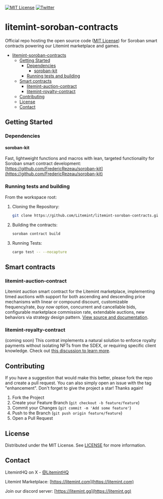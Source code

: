 [![MIT License][license-shield]][license-url]
[![Twitter][twitter-shield]][twitter-url]

# litemint-soroban-contracts

Official repo hosting the open source code ([MIT License](LICENSE)) for Soroban smart contracts powering our Litemint marketplace and games.

- [litemint-soroban-contracts](#litemint-soroban-contracts)
  - [Getting Started](#getting-started)
    - [Dependencies](#dependencies)
      - [soroban-kit](#soroban-kit)
    - [Running tests and building](#running-tests-and-building)
  - [Smart contracts](#smart-contracts)
    - [litemint-auction-contract](#litemint-auction-contract)
    - [litemint-royalty-contract](#litemint-royalty-contract)
  - [Contributing](#contributing)
  - [License](#license)
  - [Contact](#contact)

## Getting Started

### Dependencies

#### soroban-kit
  
  Fast, lightweight functions and macros with lean, targeted functionality for Soroban smart contract development:
  [https://github.com/FredericRezeau/soroban-kit](https://github.com/FredericRezeau/soroban-kit)

### Running tests and building

From the workspace root:

1. Cloning the Repository:
   ```sh
   git clone https://github.com/Litemint/litemint-soroban-contracts.git
   ```
2. Building the contracts:
   ```sh
   soroban contract build
   ```
3. Running Tests:
   ```sh
   cargo test -- --nocapture
   ```

## Smart contracts

### litemint-auction-contract

Litemint auction smart contract for the Litemint marketplace, implementing timed auctions with support for both ascending and descending price mechanisms with linear or compound discount, customizable frequency/rate, _buy now_ option, concurrent and cancellable bids, configurable marketplace commission rate, extendable auctions, new behaviors via strategy design pattern. [View source and documentation](/crates/litemint-auction-contract/).

### litemint-royalty-contract

(coming soon) This contrat implements a natural solution to enforce royalty payments without isolating NFTs from the SDEX, or requiring specific client knowledge. Check out [this discussion to learn more](https://github.com/orgs/litemint/discussions/1).

## Contributing

If you have a suggestion that would make this better, please fork the repo and create a pull request. You can also simply open an issue with the tag "enhancement".
Don't forget to give the project a star! Thanks again!

1. Fork the Project
2. Create your Feature Branch (`git checkout -b feature/feature`)
3. Commit your Changes (`git commit -m 'Add some feature'`)
4. Push to the Branch (`git push origin feature/feature`)
5. Open a Pull Request

## License

Distributed under the MIT License. See [LICENSE](LICENSE) for more information.

## Contact

LitemintHQ on X - [@LitemintHQ](https://twitter.com/LitemintHQ)

Litemint Marketplace: [https://litemint.com](https://litemint.com)

Join our discord server: [https://litemint.gg](https://litemint.gg)

[license-shield]: https://img.shields.io/github/license/litemint/litemint-soroban-contracts.svg?style=for-the-badge
[license-url]: https://github.com/litemint/litemint-soroban-contracts/blob/master/LICENSE
[twitter-shield]: https://img.shields.io/badge/-Twitter-black.svg?style=for-the-badge&logo=twitter&colorB=555
[twitter-url]: https://x.com/liteminthq

[rust-shield]: https://img.shields.io/badge/Rust-000000?style=flat-square&logo=Rust&logoColor=white
[rust-url]: https://www.rust-lang.org
[javascript-shield]: https://img.shields.io/badge/JavaScript-F7DF1E?style=flat-square&logo=javascript&logoColor=black
[javascript-url]: https://vanilla-js.com
